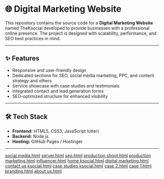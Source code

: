 # 🌐 Digital Marketing Website

This repository contains the source code for a **Digital Marketing Website** named TheKsocial developed to provide businesses with a professional online presence. The project is designed with scalability, performance, and SEO best practices in mind.

---

## ✨ Features
- Responsive and user-friendly design  
- Dedicated sections for SEO, social media marketing, PPC, and content strategy and others 
- Service showcase with case studies and testimonials  
- Integrated contact and lead generation forms  
- SEO-optimized structure for enhanced visibility  

---

## 🛠️ Tech Stack
- **Frontend:** HTML5, CSS3, JavaScript lutter)  
- **Backend:** Node.js  
- **Hosting:** GitHub Pages / Hostinger  

---


[social media.html](https://github.com/user-attachments/files/22454400/social.media.html)
[server.html](https://github.com/user-attachments/files/22454399/server.html)
[seo.html](https://github.com/user-attachments/files/22454398/seo.html)
[production shoot.html](https://github.com/user-attachments/files/22454397/production.shoot.html)
[production marketing.html](https://github.com/user-attachments/files/22454396/production.marketing.html)
[influencer.html](https://github.com/user-attachments/files/22454395/influencer.html)
[home ksocial.html](https://github.com/user-attachments/files/22454394/home.ksocial.html)
[digital marketing.html](https://github.com/user-attachments/files/22454393/digital.marketing.html)
[contact us ksocial.html](https://github.com/user-attachments/files/22454392/contact.us.ksocial.html)
[case studies ksocial.html](https://github.com/user-attachments/files/22454391/case.studies.ksocial.html)
[case 2.html](https://github.com/user-attachments/files/22454390/case.2.html)
[case 1.html](https://github.com/user-attachments/files/22454389/case.1.html)
[branding.html](https://github.com/user-attachments/files/22454388/branding.html)
[about us.html](https://github.com/user-attachments/files/22454387/about.us.html)

